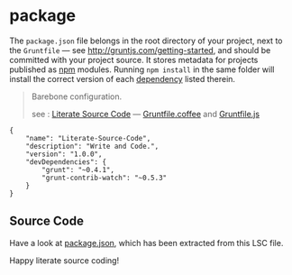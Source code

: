 # package

The `package.json` file belongs in the root directory of your project, next to the `Gruntfile` — see <http://gruntjs.com/getting-started>, and should be committed with your project source. It stores metadata for projects published as [npm][] modules. Running `npm install` in the same folder will install the correct version of each [dependency][] listed therein.

> Barebone configuration.
>
> see : [Literate Source Code][] — [Gruntfile.coffee][] and [Gruntfile.js][]

    {
        "name": "Literate-Source-Code",
        "description": "Write and Code.",
        "version": "1.0.0",
        "devDependencies": {
            "grunt": "~0.4.1",
            "grunt-contrib-watch": "~0.5.3"
        }
    }

## Source Code

Have a look at [package.json][], which has been extracted from this LSC file.

Happy literate source coding!

[dependency]: https://npmjs.org/doc/json.html#devDependencies " Specifics of npm's package.json Handling "
[Gruntfile.coffee]: Gruntfile.coffee.md
[Gruntfile.js]: Gruntfile.js.md
[Literate Source Code]: https://github.com/StefanoRausch/Literate-Source-Code " Stefano F. Rausch "
[npm]: https://npmjs.org " Node Packaged Modules "
[package.json]: package.json
